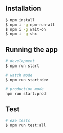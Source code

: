 
## Installation

```bash
$ npm install
$ npm i -g npm-run-all
$ npm i -g wait-on
$ npm i -g shx
```

## Running the app

```bash
# development
$ npm run start

# watch mode
$ npm run start:dev

# production mode
npm run start:prod
```

## Test

```bash
# e2e tests
$ npm run test:all
```
